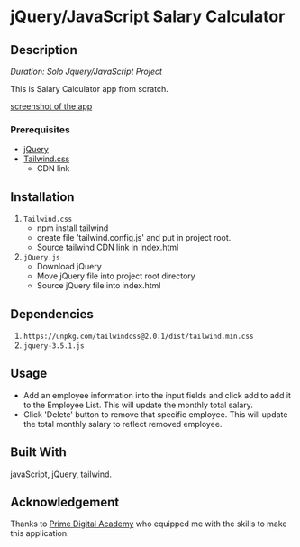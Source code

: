 # jQuery/JavaScript Salary Calculator

## Description

_Duration: Solo Jquery/JavaScript Project_

This is Salary Calculator app from scratch.

[screenshot of the app]('./ProjectScreenshot.png')

### Prerequisites

- [jQuery](https://jquery.com/download/)
- [Tailwind.css](https://tailwindcss.com/) 
    - CDN link


## Installation

1. `Tailwind.css`
    - npm install tailwind
    - create file 'tailwind.config.js' and put in project root.
    - Source tailwind CDN link in index.html
2. `jQuery.js`
    - Download jQuery
    - Move jQuery file into project root directory
    - Source jQuery file into index.html

## Dependencies

1. `https://unpkg.com/tailwindcss@2.0.1/dist/tailwind.min.css`
2. `jquery-3.5.1.js`


## Usage

- Add an employee information into the input fields and click add to add it to the Employee List.  This will update the monthly total salary.
- Click 'Delete' button to remove that specific employee.  This will update the total monthly salary to reflect removed employee.


## Built With

 javaScript, jQuery, tailwind.

## Acknowledgement
Thanks to [Prime Digital Academy](www.primeacademy.io) who equipped me with the skills to make this application.

